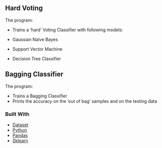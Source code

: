 <!-- GETTING STARTED -->
## Hard Voting

The program:

- Trains a ‘hard’ Voting Classifier with following models:

 - Gaussian Naïve Bayes
 - Support Vector Machine
 - Decision Tree Classifier

## Bagging Classifier

The program:

- Trains a Bagging Classifier
- Prints the accuracy on the ‘out of bag’ samples and on the testing data

### Built With
* [Dataset](https://archive.ics.uci.edu/ml/machine-learning-databases/undocumented/connectionist-bench/sonar/sonar.all-data)
* [Python](https://reactjs.org/)
* [Pandas](https://pandas.pydata.org/)
* [Sklearn](https://scikit-learn.org/)
